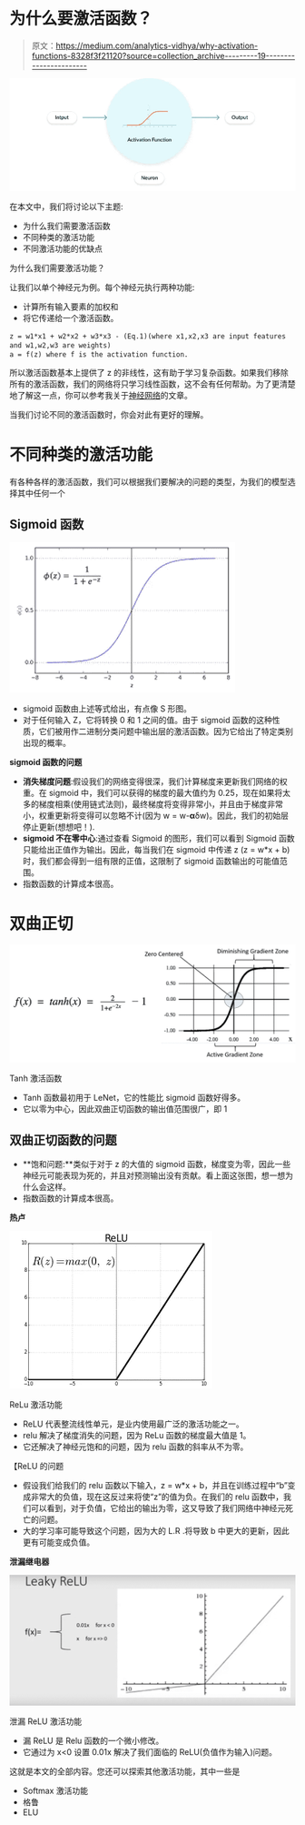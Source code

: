 # 为什么要激活函数？

> 原文：<https://medium.com/analytics-vidhya/why-activation-functions-8328f3f21120?source=collection_archive---------19----------------------->

![](img/653ba35c81649419ba67a5042a578c16.png)

在本文中，我们将讨论以下主题:

*   为什么我们需要激活函数
*   不同种类的激活功能
*   不同激活功能的优缺点

为什么我们需要激活功能？

让我们以单个神经元为例。每个神经元执行两种功能:

*   计算所有输入要素的加权和
*   将它传递给一个激活函数。

```
z = w1*x1 + w2*x2 + w3*x3 - (Eq.1)(where x1,x2,x3 are input features and w1,w2,w3 are weights)
a = f(z) where f is the activation function.
```

所以激活函数基本上提供了 z 的非线性，这有助于学习复杂函数。如果我们移除所有的激活函数，我们的网络将只学习线性函数，这不会有任何帮助。为了更清楚地了解这一点，你可以参考我关于[神经网络](/analytics-vidhya/neural-networks-and-the-power-of-universal-approximation-theorem-9b8790508af2)的文章。

当我们讨论不同的激活函数时，你会对此有更好的理解。

# **不同种类的激活功能**

有各种各样的激活函数，我们可以根据我们要解决的问题的类型，为我们的模型选择其中任何一个

## Sigmoid 函数

![](img/269f88b55ca3ac6a9cd150ab4bb88310.png)

*   sigmoid 函数由上述等式给出，有点像 S 形图。
*   对于任何输入 Z，它将转换 0 和 1 之间的值。由于 sigmoid 函数的这种性质，它们被用作二进制分类问题中输出层的激活函数。因为它给出了特定类别出现的概率。

**sigmoid 函数的问题**

*   **消失梯度问题**:假设我们的网络变得很深，我们计算梯度来更新我们网络的权重。在 sigmoid 中，我们可以获得的梯度的最大值约为 0.25，现在如果将太多的梯度相乘(使用链式法则)，最终梯度将变得非常小，并且由于梯度非常小，权重更新将变得可以忽略不计(因为 w = w-**α**δw)。因此，我们的初始层停止更新(想想吧！).
*   **sigmoid 不在零中心**:通过查看 Sigmoid 的图形，我们可以看到 Sigmoid 函数只能给出正值作为输出。因此，每当我们在 sigmoid 中传递 z (z = w*x + b)时，我们都会得到一组有限的正值，这限制了 sigmoid 函数输出的可能值范围。
*   指数函数的计算成本很高。

# 双曲正切

![](img/2a0eaef70084e240b22ba431ad2b9dab.png)

Tanh 激活函数

*   Tanh 函数最初用于 LeNet，它的性能比 sigmoid 函数好得多。
*   它以零为中心，因此双曲正切函数的输出值范围很广，即 1

## 双曲正切函数的问题

*   **饱和问题:**类似于对于 z 的大值的 sigmoid 函数，梯度变为零，因此一些神经元可能表现为死的，并且对预测输出没有贡献。看上面这张图，想一想为什么会这样。
*   指数函数的计算成本很高。

**热卢**

![](img/61feb87faaae38518f47d08b8658e26c.png)

ReLu 激活功能

*   ReLU 代表整流线性单元，是业内使用最广泛的激活功能之一。
*   relu 解决了梯度消失的问题，因为 ReLu 函数的梯度最大值是 1。
*   它还解决了神经元饱和的问题，因为 relu 函数的斜率从不为零。

【ReLU 的问题

*   假设我们给我们的 relu 函数以下输入，z = w*x + b，并且在训练过程中“b”变成非常大的负值，现在这反过来将使“z”的值为负。在我们的 relu 函数中，我们可以看到，对于负值，它给出的输出为零，这又导致了我们网络中神经元死亡的问题。
*   大的学习率可能导致这个问题，因为大的 L.R .将导致 b 中更大的更新，因此更有可能变成负值。

**泄漏继电器**

![](img/9e8d46e579b5e63ca48a957c4ff9f220.png)

泄漏 ReLU 激活功能

*   漏 ReLU 是 Relu 函数的一个微小修改。
*   它通过为 x<0 设置 0.01x 解决了我们面临的 ReLU(负值作为输入)问题。

这就是本文的全部内容。您还可以探索其他激活功能，其中一些是

*   Softmax 激活功能
*   格鲁
*   ELU